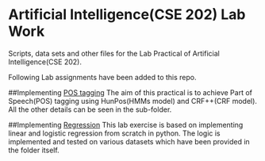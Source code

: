 # Artificial Intelligence(CSE 202) Lab Work
Scripts, data sets and other files for the Lab Practical of Artificial Intelligence(CSE 202).

Following Lab assignments have been added to this repo.

##Implementing [POS tagging](https://en.wikipedia.org/wiki/Part-of-speech_tagging)
The aim of this practical is to achieve Part of Speech(POS) tagging using HunPos(HMMs model) and CRF++(CRF model). All the other details can be seen in the sub-folder.

##Implementing [Regression](https://www.analyticssteps.com/blogs/how-does-linear-and-logistic-regression-work-machine-learning)
This lab exercise is based on implementing linear and logistic regression from scratch in python. The logic is implemented and tested on various datasets which have been provided in the folder itself.
